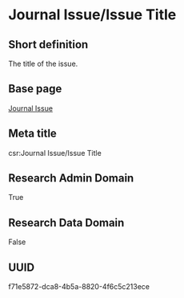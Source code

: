 # Journal Issue/Issue Title
## Short definition
The title of the issue.
## Base page
[Journal Issue](../../Objects/Journal%20Issue.md)
## Meta title
csr:Journal Issue/Issue Title
## Research Admin Domain
True
## Research Data Domain
False
## UUID
f71e5872-dca8-4b5a-8820-4f6c5c213ece
